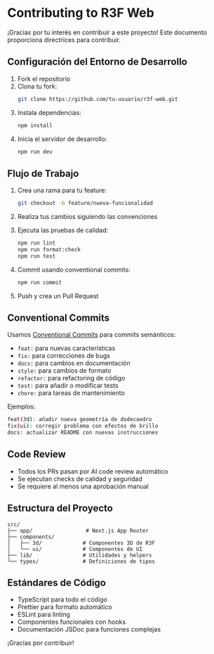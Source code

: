 # Contributing to R3F Web

¡Gracias por tu interés en contribuir a este proyecto! Este documento proporciona directrices para contribuir.

## Configuración del Entorno de Desarrollo

1. Fork el repositorio
2. Clona tu fork:
   ```bash
   git clone https://github.com/tu-usuario/r3f-web.git
   ```
3. Instala dependencias:
   ```bash
   npm install
   ```
4. Inicia el servidor de desarrollo:
   ```bash
   npm run dev
   ```

## Flujo de Trabajo

1. Crea una rama para tu feature:

   ```bash
   git checkout -b feature/nueva-funcionalidad
   ```

2. Realiza tus cambios siguiendo las convenciones

3. Ejecuta las pruebas de calidad:

   ```bash
   npm run lint
   npm run format:check
   npm run test
   ```

4. Commit usando conventional commits:

   ```bash
   npm run commit
   ```

5. Push y crea un Pull Request

## Conventional Commits

Usamos [Conventional Commits](https://www.conventionalcommits.org/) para commits semánticos:

- `feat:` para nuevas características
- `fix:` para correcciones de bugs
- `docs:` para cambios en documentación
- `style:` para cambios de formato
- `refactor:` para refactoring de código
- `test:` para añadir o modificar tests
- `chore:` para tareas de mantenimiento

Ejemplos:

```bash
feat(3d): añadir nueva geometría de dodecaedro
fix(ui): corregir problema con efectos de brillo
docs: actualizar README con nuevas instrucciones
```

## Code Review

- Todos los PRs pasan por AI code review automático
- Se ejecutan checks de calidad y seguridad
- Se requiere al menos una aprobación manual

## Estructura del Proyecto

```
src/
├── app/                 # Next.js App Router
├── components/
│   ├── 3d/             # Componentes 3D de R3F
│   └── ui/             # Componentes de UI
├── lib/                # Utilidades y helpers
└── types/              # Definiciones de tipos
```

## Estándares de Código

- TypeScript para todo el código
- Prettier para formato automático
- ESLint para linting
- Componentes funcionales con hooks
- Documentación JSDoc para funciones complejas

¡Gracias por contribuir!
